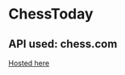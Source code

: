 # ChessToday


<h2>API used: chess.com</h2>

<a href="https://chess-today.vercel.app/"> Hosted here</a>

